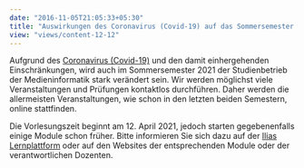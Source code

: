 ```yaml
---
date: "2016-11-05T21:05:33+05:30"
title: "Auswirkungen des Coronavirus (Covid-19) auf das Sommersemester 2021"
view: "views/content-12-12"
---
```


Aufgrund des [Coronavirus (Covid-19)](https://www.th-koeln.de/hochschule/coronavirus_73114.php#sprungmarke_1_199) und den damit einhergehenden Einschränkungen, wird auch im Sommersemester 2021 der Studienbetrieb der Medieninformatik stark verändert sein. Wir werden möglichst viele Veranstaltungen und Prüfungen kontaktlos durchführen. Daher werden die allermeisten Veranstaltungen, wie schon in den letzten beiden Semestern, online stattfinden.

Die Vorlesungszeit beginnt am 12. April 2021, jedoch starten gegebenenfalls einige Module schon früher. Bitte informieren Sie sich dazu auf der [Ilias Lernplattform](https://ilias.th-koeln.de/goto.php?target=cat_3057&client_id=ILIAS_FH_Koeln) oder auf den Websites der entsprechenden Module oder der verantwortlichen Dozenten. 


<!--more-->

